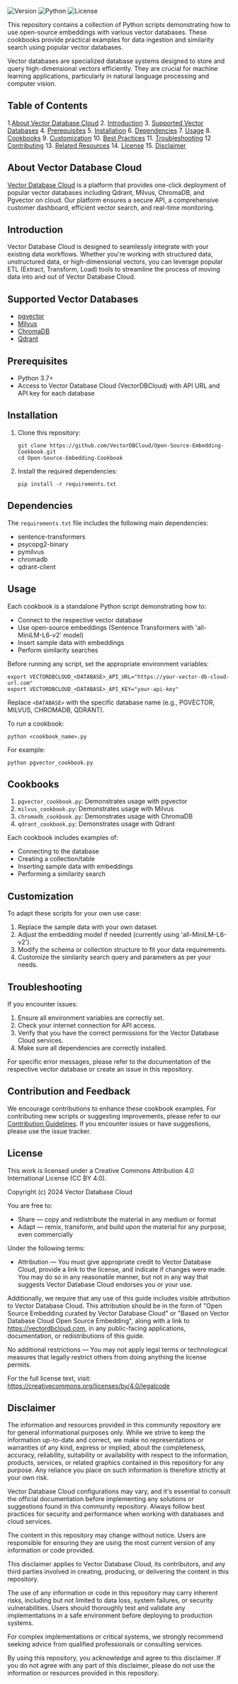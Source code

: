 ![Version](https://img.shields.io/badge/version-1.0.0-blue.svg)
![Python](https://img.shields.io/badge/python-3.7%2B-green.svg)
![License](https://img.shields.io/badge/license-CC%20BY%204.0-green.svg)

This repository contains a collection of Python scripts demonstrating how to use open-source embeddings with various vector databases. These cookbooks provide practical examples for data ingestion and similarity search using popular vector databases.

Vector databases are specialized database systems designed to store and query high-dimensional vectors efficiently. They are crucial for machine learning applications, particularly in natural language processing and computer vision.

## Table of Contents

1.[About Vector Database Cloud](#about-vector-database-cloud)
2. [Introduction](#introduction)
3. [Supported Vector Databases](#supported-vector-databases)
4. [Prerequisites](#prerequisites)
5. [Installation](#installation)
6. [Dependencies](#dependencies)
7. [Usage](#usage)
8. [Cookbooks](#cookbooks)
9. [Customization](#customization)
10. [Best Practices](#best-practices)
11. [Troubleshooting](#troubleshooting)
12 [Contributing](#contributing)
13. [Related Resources](#related-resources)
14. [License](#license)
15. [Disclaimer](#disclaimer)


## About Vector Database Cloud

[Vector Database Cloud](https://vectordbcloud.com) is a platform that provides one-click deployment of popular vector databases including Qdrant, Milvus, ChromaDB, and Pgvector on cloud. Our platform ensures a secure API, a comprehensive customer dashboard, efficient vector search, and real-time monitoring.

## Introduction

Vector Database Cloud is designed to seamlessly integrate with your existing data workflows. Whether you're working with structured data, unstructured data, or high-dimensional vectors, you can leverage popular ETL (Extract, Transform, Load) tools to streamline the process of moving data into and out of Vector Database Cloud.

## Supported Vector Databases

- [pgvector](https://github.com/pgvector/pgvector)
- [Milvus](https://milvus.io/)
- [ChromaDB](https://www.trychroma.com/)
- [Qdrant](https://qdrant.tech/)

## Prerequisites

- Python 3.7+
- Access to Vector Database Cloud (VectorDBCloud) with API URL and API key for each database

## Installation

1. Clone this repository:
   ```
   git clone https://github.com/VectorDBCloud/Open-Source-Embedding-Cookbook.git
   cd Open-Source-Embedding-Cookbook
   ```

2. Install the required dependencies:
   ```
   pip install -r requirements.txt
   ```

## Dependencies

The `requirements.txt` file includes the following main dependencies:
- sentence-transformers
- psycopg2-binary
- pymilvus
- chromadb
- qdrant-client

## Usage

Each cookbook is a standalone Python script demonstrating how to:
- Connect to the respective vector database
- Use open-source embeddings (Sentence Transformers with 'all-MiniLM-L6-v2' model)
- Insert sample data with embeddings
- Perform similarity searches

Before running any script, set the appropriate environment variables:

```
export VECTORDBCLOUD_<DATABASE>_API_URL="https://your-vector-db-cloud-url.com"
export VECTORDBCLOUD_<DATABASE>_API_KEY="your-api-key"
```

Replace `<DATABASE>` with the specific database name (e.g., PGVECTOR, MILVUS, CHROMADB, QDRANT).

To run a cookbook:

```
python <cookbook_name>.py
```

For example:
```
python pgvector_cookbook.py
```

## Cookbooks

1. `pgvector_cookbook.py`: Demonstrates usage with pgvector
2. `milvus_cookbook.py`: Demonstrates usage with Milvus
3. `chromadb_cookbook.py`: Demonstrates usage with ChromaDB
4. `qdrant_cookbook.py`: Demonstrates usage with Qdrant

Each cookbook includes examples of:
- Connecting to the database
- Creating a collection/table
- Inserting sample data with embeddings
- Performing a similarity search

## Customization

To adapt these scripts for your own use case:
1. Replace the sample data with your own dataset.
2. Adjust the embedding model if needed (currently using 'all-MiniLM-L6-v2').
3. Modify the schema or collection structure to fit your data requirements.
4. Customize the similarity search query and parameters as per your needs.

## Troubleshooting

If you encounter issues:
1. Ensure all environment variables are correctly set.
2. Check your internet connection for API access.
3. Verify that you have the correct permissions for the Vector Database Cloud services.
4. Make sure all dependencies are correctly installed.

For specific error messages, please refer to the documentation of the respective vector database or create an issue in this repository.


## Contribution and Feedback

We encourage contributions to enhance these cookbook examples. For contributing new scripts or suggesting improvements, please refer to our [Contribution Guidelines](CONTRIBUTING.md). If you encounter issues or have suggestions, please use the issue tracker.


## License

This work is licensed under a Creative Commons Attribution 4.0 International License (CC BY 4.0).

Copyright (c) 2024 Vector Database Cloud

You are free to:
- Share — copy and redistribute the material in any medium or format
- Adapt — remix, transform, and build upon the material for any purpose, even commercially

Under the following terms:
- Attribution — You must give appropriate credit to Vector Database Cloud, provide a link to the license, and indicate if changes were made. You may do so in any reasonable manner, but not in any way that suggests Vector Database Cloud endorses you or your use.

Additionally, we require that any use of this guide includes visible attribution to Vector Database Cloud. This attribution should be in the form of "Open Source Embedding curated by Vector Database Cloud" or "Based on Vector Database Cloud Open Source Embedding", along with a link to https://vectordbcloud.com, in any public-facing applications, documentation, or redistributions of this guide.

No additional restrictions — You may not apply legal terms or technological measures that legally restrict others from doing anything the license permits.

For the full license text, visit: https://creativecommons.org/licenses/by/4.0/legalcode


## Disclaimer

The information and resources provided in this community repository are for general informational purposes only. While we strive to keep the information up-to-date and correct, we make no representations or warranties of any kind, express or implied, about the completeness, accuracy, reliability, suitability or availability with respect to the information, products, services, or related graphics contained in this repository for any purpose. Any reliance you place on such information is therefore strictly at your own risk.

Vector Database Cloud configurations may vary, and it's essential to consult the official documentation before implementing any solutions or suggestions found in this community repository. Always follow best practices for security and performance when working with databases and cloud services.

The content in this repository may change without notice. Users are responsible for ensuring they are using the most current version of any information or code provided.

This disclaimer applies to Vector Database Cloud, its contributors, and any third parties involved in creating, producing, or delivering the content in this repository.

The use of any information or code in this repository may carry inherent risks, including but not limited to data loss, system failures, or security vulnerabilities. Users should thoroughly test and validate any implementations in a safe environment before deploying to production systems.

For complex implementations or critical systems, we strongly recommend seeking advice from qualified professionals or consulting services.

By using this repository, you acknowledge and agree to this disclaimer. If you do not agree with any part of this disclaimer, please do not use the information or resources provided in this repository.
